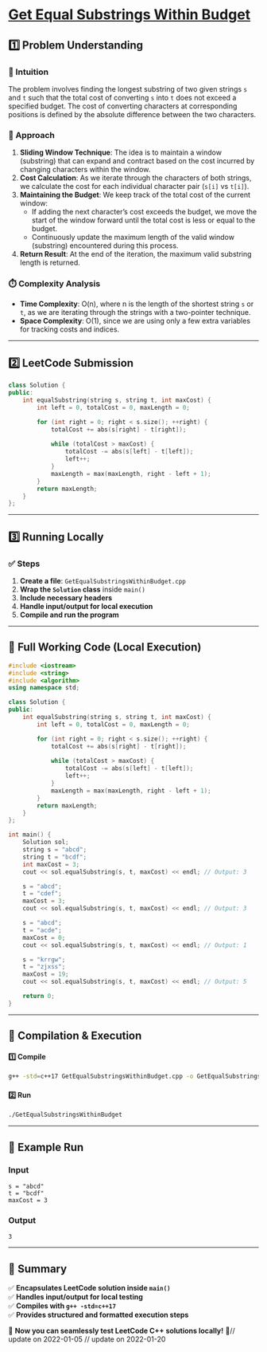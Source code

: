 # **[Get Equal Substrings Within Budget](https://leetcode.com/problems/get-equal-substrings-within-budget/description/)**  

## **1️⃣ Problem Understanding**  
### **📌 Intuition**  
The problem involves finding the longest substring of two given strings `s` and `t` such that the total cost of converting `s` into `t` does not exceed a specified budget. The cost of converting characters at corresponding positions is defined by the absolute difference between the two characters. 

### **🚀 Approach**  
1. **Sliding Window Technique**: The idea is to maintain a window (substring) that can expand and contract based on the cost incurred by changing characters within the window. 
2. **Cost Calculation**: As we iterate through the characters of both strings, we calculate the cost for each individual character pair (`s[i]` vs `t[i]`). 
3. **Maintaining the Budget**: We keep track of the total cost of the current window:
   - If adding the next character’s cost exceeds the budget, we move the start of the window forward until the total cost is less or equal to the budget.
   - Continuously update the maximum length of the valid window (substring) encountered during this process.
4. **Return Result**: At the end of the iteration, the maximum valid substring length is returned.

### **⏱️ Complexity Analysis**  
- **Time Complexity**: O(n), where n is the length of the shortest string `s` or `t`, as we are iterating through the strings with a two-pointer technique.
- **Space Complexity**: O(1), since we are using only a few extra variables for tracking costs and indices.

---  

## **2️⃣ LeetCode Submission**  
```cpp
class Solution {
public:
    int equalSubstring(string s, string t, int maxCost) {
        int left = 0, totalCost = 0, maxLength = 0;

        for (int right = 0; right < s.size(); ++right) {
            totalCost += abs(s[right] - t[right]);
            
            while (totalCost > maxCost) {
                totalCost -= abs(s[left] - t[left]);
                left++;
            }
            maxLength = max(maxLength, right - left + 1);
        }
        return maxLength;
    }
};  
```  

---  

## **3️⃣ Running Locally**  
### **✅ Steps**  
1. **Create a file**: `GetEqualSubstringsWithinBudget.cpp`  
2. **Wrap the `Solution` class** inside `main()`  
3. **Include necessary headers**  
4. **Handle input/output for local execution**  
5. **Compile and run the program**  

---  

## **📝 Full Working Code (Local Execution)**  
```cpp
#include <iostream>
#include <string>
#include <algorithm>
using namespace std;

class Solution {
public:
    int equalSubstring(string s, string t, int maxCost) {
        int left = 0, totalCost = 0, maxLength = 0;

        for (int right = 0; right < s.size(); ++right) {
            totalCost += abs(s[right] - t[right]);
            
            while (totalCost > maxCost) {
                totalCost -= abs(s[left] - t[left]);
                left++;
            }
            maxLength = max(maxLength, right - left + 1);
        }
        return maxLength;
    }
};

int main() {
    Solution sol;
    string s = "abcd";
    string t = "bcdf";
    int maxCost = 3;
    cout << sol.equalSubstring(s, t, maxCost) << endl; // Output: 3

    s = "abcd";
    t = "cdef";
    maxCost = 3;
    cout << sol.equalSubstring(s, t, maxCost) << endl; // Output: 3

    s = "abcd";
    t = "acde";
    maxCost = 0;
    cout << sol.equalSubstring(s, t, maxCost) << endl; // Output: 1

    s = "krrgw";
    t = "zjxss";
    maxCost = 19;
    cout << sol.equalSubstring(s, t, maxCost) << endl; // Output: 5

    return 0;
}  
```  

---  

## **🔧 Compilation & Execution**  
#### **1️⃣ Compile**  
```bash
g++ -std=c++17 GetEqualSubstringsWithinBudget.cpp -o GetEqualSubstringsWithinBudget
```  

#### **2️⃣ Run**  
```bash
./GetEqualSubstringsWithinBudget
```  

---  

## **🎯 Example Run**  
### **Input**  
```
s = "abcd"
t = "bcdf"
maxCost = 3
```  
### **Output**  
```
3
```  

---

## **📌 Summary**  
✅ **Encapsulates LeetCode solution inside `main()`**  
✅ **Handles input/output for local testing**  
✅ **Compiles with `g++ -std=c++17`**  
✅ **Provides structured and formatted execution steps**  

🚀 **Now you can seamlessly test LeetCode C++ solutions locally!** 🚀// update on 2022-01-05
// update on 2022-01-20
